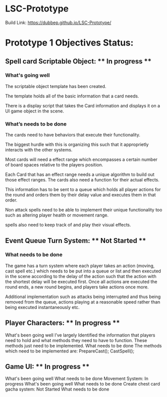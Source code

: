 # LSC-Prototype

Build Link:  https://dubbep.github.io/LSC-Prototype/
 
# Prototype 1 Objectives Status:


## Spell card Scriptable Object: ** In progress **

### What's going well

The scriptable object template has been created. 

The template holds all of the basic information that a card needs.

There is a display script that takes the Card information and displays it on a UI game object in the scene.

### What’s needs to be done
The cards need to have behaviors that execute their functionality. 

The biggest hurdle with this is organizing this such that it approprietly interacts with the other systems.

Most cards will need a effect range which encompasses a certain number of board spaces relative to the players position.

Each Card that has an effect range needs a unique algorithm to build out those effect ranges. The cards also need a function for their actual effects.

This information has to be sent to a queue which holds all player actions for the round and orders them by their delay value and executes them in that order.

Non attack spells need to be able to implement their unique functionality too such as altering player health or movement range.

spells also need to keep track of and play their visual effects.


## Event Queue Turn System: ** Not Started **

### What needs to be done
The game has a turn system where each player takes an action (moving, cast spell etc.) which needs to be put into a queue or list and then executed in the scene according to the delay of the action such that the action with the shortest delay will be executed first. Once all actions are executed the round ends, a new round begins, and players take actions once more.

Additional implementation such as attacks being interrupted and thus being removed from the queue, actions playing at a reasonable speed rather than being executed instantaneously etc.

## Player Characters: ** In progress ** 
What's been going well
I’ve largely Identified the information that players need to hold and what methods they need to have to function. These methods just need to be implemented.
What needs to be done
The methods which need to be implemented are:
PrepareCast();
CastSpell();

## Game UI: ** In progress **
What's been going well
What needs to be done
Movement System: In progress
What's been going well
What needs to be done
Create chest card gacha system: Not Started
What needs to be done
